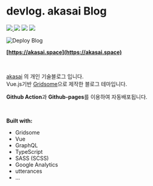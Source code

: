 # devlog. akasai Blog
  
<p>
    <a href="https://github.com/akasai">
      <img src="https://img.shields.io/badge/Author-akasai-informational?style=for-the-badge&logo=github">
    </a>
    <img src="https://img.shields.io/badge/Languages-Typescript-blue.svg?longCache=true&style=for-the-badge&logo=TypeScript">
    <img src="https://img.shields.io/badge/Languages-Vue.js-%234FC08D.svg?longCache=true&style=for-the-badge&logo=Vue.js">
    <img src="https://img.shields.io/node/v/carbon.svg?style=for-the-badge&logo=Node.js">
</p>

![Deploy Blog](https://github.com/akasai/akasai.github.io/workflows/Deploy%20Blog/badge.svg)

**[https://akasai.space](https://akasai.space)**

<br/>

[akasai](https://github.com/akasai) 의 개인 기술블로그 입니다.  
Vue.js기반 [Gridsome](https://gridsome.org/)으로 제작한 블로그 테마입니다.

**Github Action**과 **Github-pages**를 이용하여 자동배포됩니다.

<br/>

**Built with:**

- Gridsome
- Vue
- GraphQL
- TypeScript
- SASS (SCSS)
- Google Analytics
- utterances
- ...
